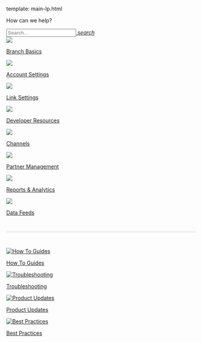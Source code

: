 template: main-lp.html
<div class="main-page">
<p class="greeting">How can we help?</p>
  <div class="search-bar">
    <div class="search-input">
      <a href="#dialog-search" id="main-page-search" title="Search">
        <input type="text" name="query" placeholder="Search..." autocapitalize="off" autocorrect="off" autocomplete="off" spellcheck="false" data-md-component="query" data-md-state="active">
        <i class="branch-header-search md-icon material-icons">search</i>
      </a>
    </div>
  </div>
  <!-- row 1 -->
  <div class="main-nav">
    <div class="nav-wrap">
      <a href="/pages/resources/basics-overview/">
        <img src="../img/pages/main-page/basics-dot.png" />
        <p>Branch Basics</p>
      </a>
      <a href="/pages/dashboard/account-settings/">
        <img src="../img/pages/main-page/account-dot.png" />
        <p>Account Settings</p>
      </a>
      <a href="/pages/links/branch-links-overview/">
        <img src="../img/pages/main-page/links-dot.png" />
        <p>Link Settings</p>
      </a>
      <a href="/pages/resources/native-sdks-and-plugins/">
        <img src="../img/pages/main-page/sdk-dot.png" />
        <p>Developer Resources</p>
      </a>
    </div>
    <div class="clearfix"></div>
    <div class="nav-wrap">
      <a href="/pages/resources/branch-channels/">
        <img src="../img/pages/main-page/channel-dot.png" />
        <p>Channels</p>
      </a>
      <a href="/pages/partner-management/branch-integrated-partners/">
        <img src="../img/pages/main-page/partner-dot.png" />
        <p>Partner Management</p>
      </a>
      <a href="/pages/dashboard/analytics-overview/">
        <img src="../img/pages/main-page/reports-dot.png" />
        <p>Reports & Analytics</p>
      </a>
      <a href="/pages/exports/data-feeds-overview/">
        <img src="../img/pages/main-page/feeds-dot.png" />
        <p>Data Feeds</p>
      </a>
    </div>
    <div class="clearfix"></div>
  </div>
  <!-- divider -->
  <hr style="border:0; background-color: #f0f0f0; height: 5px; margin: 40px 0;" />
  <!-- bottom nav -->
  <div class="bottom-nav">
    <div class="nav-wrap">
      <a href="https://support.branch.io/support/solutions/folders/6000232535">
        <img src="../img/pages/main-page/how-to-dot.png" alt="How To Guides"/>
        <p>How To Guides</p>
      </a>
      <a href="https://support.branch.io/support/solutions/folders/6000232536">
        <img src="../img/pages/main-page/trouble-dot.png" alt="Troubleshooting"/>
        <p>Troubleshooting</p>
      </a>
      <a href="https://support.branch.io/support/solutions/folders/6000232748">
        <img src="../img/pages/main-page/updates-dot.png" alt="Product Updates"/>
        <p>Product Updates</p>
      </a>
      <a href="https://support.branch.io/support/solutions/folders/6000232721">
        <img src="../img/pages/main-page/best-dot.png" alt="Best Practices"/>
        <p>Best Practices</p>
      </a>
    </div>
  </div>
  <div class="clearfix"></div>
  <!--/bottom-nav-->
</div>
